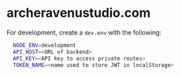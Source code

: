 # archeravenustudio.com
For development, create a `dev.env` with the following:
```bash
  NODE_ENV=development
  API_HOST=<URL of backend>
  API_KEY=<API key to access private routes>
  TOKEN_NAME=<name used to store JWT in localStorage>
```